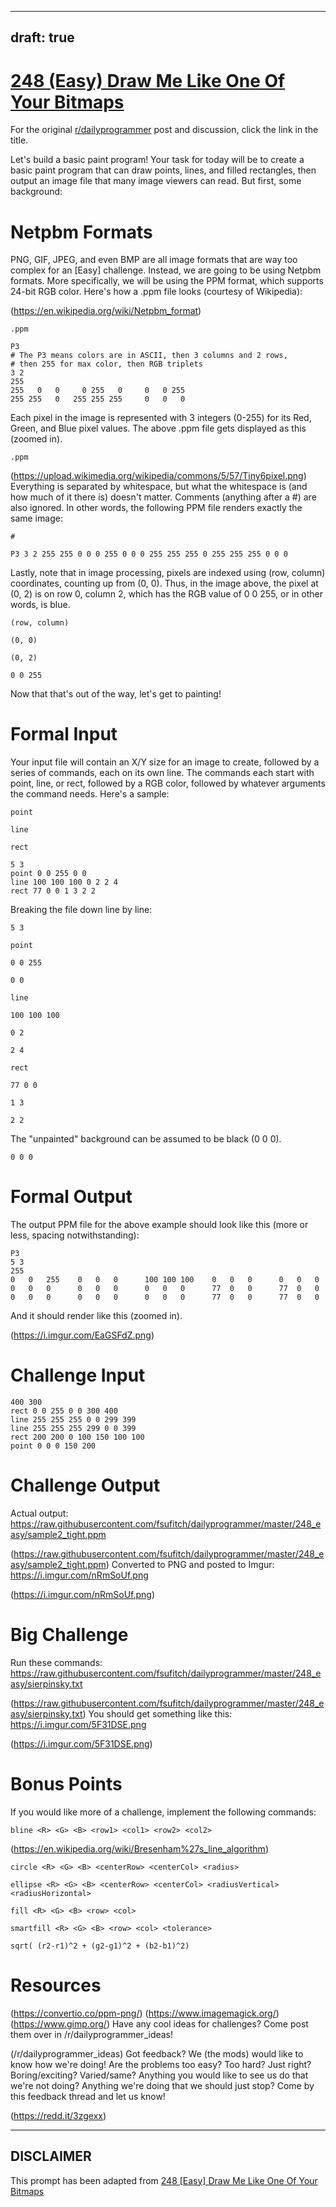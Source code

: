 ---
draft: true
----

# [248 (Easy) Draw Me Like One Of Your Bitmaps](https://www.reddit.com/r/dailyprogrammer/comments/3zfajl/20160104_challenge_248_easy_draw_me_like_one_of/)

For the original [r/dailyprogrammer](https://www.reddit.com/r/dailyprogrammer/) post and discussion, click the link in the title.

Let's build a basic paint program! Your task for today will be to create a basic paint program that can draw points, lines, and filled rectangles, then output an image file that many image viewers can read. But first, some background:

# Netpbm Formats
PNG, GIF, JPEG, and even BMP are all image formats that are way too complex for an [Easy] challenge. Instead, we are going to be using Netpbm formats. More specifically, we will be using the PPM format, which supports 24-bit RGB color. Here's how a .ppm file looks (courtesy of Wikipedia):

(https://en.wikipedia.org/wiki/Netpbm_format)

```
.ppm
```

```
P3
# The P3 means colors are in ASCII, then 3 columns and 2 rows,
# then 255 for max color, then RGB triplets
3 2
255
255   0   0     0 255   0     0   0 255
255 255   0   255 255 255     0   0   0
```
Each pixel in the image is represented with 3 integers (0-255) for its Red, Green, and Blue pixel values. The above .ppm file gets displayed as this (zoomed in). 


```
.ppm
```
(https://upload.wikimedia.org/wikipedia/commons/5/57/Tiny6pixel.png)
Everything is separated by whitespace, but what the whitespace is (and how much of it there is) doesn't matter. Comments (anything after a #) are also ignored. In other words, the following PPM file renders exactly the same image:


```
#
```

```
P3 3 2 255 255 0 0 0 255 0 0 0 255 255 255 0 255 255 255 0 0 0
```
Lastly, note that in image processing, pixels are indexed using (row, column) coordinates, counting up from (0, 0). Thus, in the image above, the pixel at (0, 2) is on row 0, column 2, which has the RGB value of 0 0 255, or in other words, is blue.


```
(row, column)
```

```
(0, 0)
```

```
(0, 2)
```

```
0 0 255
```
Now that that's out of the way, let's get to painting!

# Formal Input
Your input file will contain an X/Y size for an image to create, followed by a series of commands, each on its own line. The commands each start with point, line, or rect, followed by a RGB color, followed by whatever arguments the command needs. Here's a sample:


```
point
```

```
line
```

```
rect
```

```
5 3
point 0 0 255 0 0
line 100 100 100 0 2 2 4
rect 77 0 0 1 3 2 2
```
Breaking the file down line by line:


```
5 3
```

```
point
```

```
0 0 255
```

```
0 0
```

```
line
```

```
100 100 100
```

```
0 2
```

```
2 4
```

```
rect
```

```
77 0 0
```

```
1 3
```

```
2 2
```
The "unpainted" background can be assumed to be black (0 0 0).


```
0 0 0
```
# Formal Output
The output PPM file for the above example should look like this (more or less, spacing notwithstanding):


```
P3
5 3
255
0   0   255    0   0   0      100 100 100    0   0   0      0   0   0  
0   0   0      0   0   0      0   0   0      77  0   0      77  0   0  
0   0   0      0   0   0      0   0   0      77  0   0      77  0   0
```
And it should render like this (zoomed in).

(https://i.imgur.com/EaGSFdZ.png)
# Challenge Input

```
400 300
rect 0 0 255 0 0 300 400
line 255 255 255 0 0 299 399
line 255 255 255 299 0 0 399
rect 200 200 0 100 150 100 100
point 0 0 0 150 200
```
# Challenge Output
Actual output: https://raw.githubusercontent.com/fsufitch/dailyprogrammer/master/248_easy/sample2_tight.ppm

(https://raw.githubusercontent.com/fsufitch/dailyprogrammer/master/248_easy/sample2_tight.ppm)
Converted to PNG and posted to Imgur: https://i.imgur.com/nRmSoUf.png

(https://i.imgur.com/nRmSoUf.png)
# Big Challenge
Run these commands: https://raw.githubusercontent.com/fsufitch/dailyprogrammer/master/248_easy/sierpinsky.txt

(https://raw.githubusercontent.com/fsufitch/dailyprogrammer/master/248_easy/sierpinsky.txt)
You should get something like this: https://i.imgur.com/5F31DSE.png

(https://i.imgur.com/5F31DSE.png)
# Bonus Points
If you would like more of a challenge, implement the following commands:


```
bline <R> <G> <B> <row1> <col1> <row2> <col2>
```
(https://en.wikipedia.org/wiki/Bresenham%27s_line_algorithm)

```
circle <R> <G> <B> <centerRow> <centerCol> <radius>
```

```
ellipse <R> <G> <B> <centerRow> <centerCol> <radiusVertical> <radiusHorizontal>
```

```
fill <R> <G> <B> <row> <col>
```

```
smartfill <R> <G> <B> <row> <col> <tolerance>
```

```
sqrt( (r2-r1)^2 + (g2-g1)^2 + (b2-b1)^2)
```
# Resources
(https://convertio.co/ppm-png/)
(https://www.imagemagick.org/)
(https://www.gimp.org/)
Have any cool ideas for challenges? Come post them over in /r/dailyprogrammer_ideas!

(/r/dailyprogrammer_ideas)
Got feedback? We (the mods) would like to know how we're doing! Are the problems too easy? Too hard? Just right? Boring/exciting? Varied/same? Anything you would like to see us do that we're not doing? Anything we're doing that we should just stop? Come by this feedback thread and let us know!

(https://redd.it/3zgexx)

----
## **DISCLAIMER**
This prompt has been adapted from [248 [Easy] Draw Me Like One Of Your Bitmaps](https://www.reddit.com/r/dailyprogrammer/comments/3zfajl/20160104_challenge_248_easy_draw_me_like_one_of/
)
